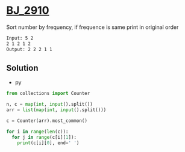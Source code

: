 # [BJ_2910](https://acmicpc.net/problem/2910)

Sort number by frequency, if frequence is same print in original order

```txt
Input: 5 2
2 1 2 1 2
Output: 2 2 2 1 1
```

## Solution

* py

```py
from collections import Counter

n, c = map(int, input().split())
arr = list(map(int, input().split()))

c = Counter(arr).most_common()

for i in range(len(c)):
  for j in range(c[i][1]):
    print(c[i][0], end=' ')
```
